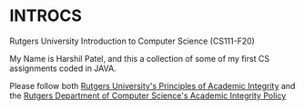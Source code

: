 # INTROCS
Rutgers University Introduction to Computer Science (CS111-F20)

My Name is Harshil Patel, and this a collection of some of my first
CS assignments coded in JAVA.

Please follow both [Rutgers University's Principles of Academic Integrity](http://academicintegrity.rutgers.edu) and the [Rutgers Department of Computer Science's Academic Integrity Policy](https://www.cs.rutgers.edu/academics/undergraduate/academic-integrity-policy)
